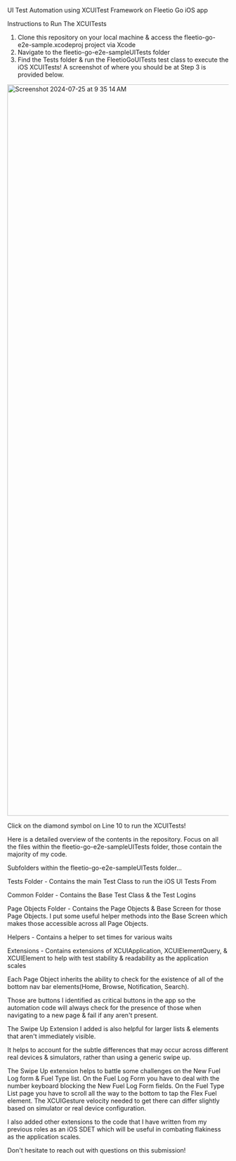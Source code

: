 UI Test Automation using XCUITest Framework on Fleetio Go iOS app

Instructions to Run The XCUITests

1. Clone this repository on your local machine & access the fleetio-go-e2e-sample.xcodeproj project via Xcode
2. Navigate to the fleetio-go-e2e-sampleUITests folder
3. Find the Tests folder & run the FleetioGoUITests test class to execute the iOS XCUITests! A screenshot of where you should be at Step 3 is provided below.

<img width="1667" alt="Screenshot 2024-07-25 at 9 35 14 AM" src="https://github.com/user-attachments/assets/797fea8b-28a3-4f63-a6c9-29d7c48e4a56">

Click on the diamond symbol on Line 10 to run the XCUITests!

Here is a detailed overview of the contents in the repository. Focus on all the files within the fleetio-go-e2e-sampleUITests folder, those contain the majority of my code.

Subfolders within the fleetio-go-e2e-sampleUITests folder...

Tests Folder  - Contains the main Test Class to run the iOS UI Tests From

Common Folder - Contains the Base Test Class & the Test Logins 

Page Objects Folder - Contains the Page Objects & Base Screen for those Page Objects. I put some useful helper methods into the Base Screen which makes those accessible across all Page Objects.

Helpers - Contains a helper to set times for various waits 

Extensions - Contains extensions of XCUIApplication, XCUIElementQuery, & XCUIElement to help with test stability & readability as the application scales 

Each Page Object inherits the ability to check for the existence of all of the bottom nav bar elements(Home, Browse, Notification, Search).

Those are buttons I identified as critical buttons in the app so the automation code will always check for the presence of those when navigating to a new page & fail if any aren't present.

The Swipe Up Extension I added is also helpful for larger lists & elements that aren't immediately visible.

It helps to account for the subtle differences that may occur across different real devices & simulators, rather than using a generic swipe up.

The Swipe Up extension helps to battle some challenges on the New Fuel Log form & Fuel Type list. On the Fuel Log Form you have to deal with the number keyboard blocking the New Fuel Log Form fields. On the Fuel Type List page you have to scroll all the way to the bottom to tap the Flex Fuel element. The XCUIGesture velocity needed to get there can differ slightly based on simulator or real device configuration.

I also added other extensions to the code that I have written from my previous roles as an iOS SDET which will be useful in combating flakiness as the application scales.

Don't hesitate to reach out with questions on this submission!

